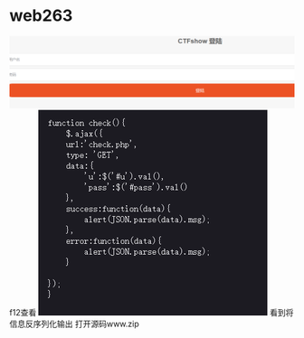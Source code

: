 # web263
![](vx_images/396738817107950.png)
f12查看
![](vx_images/95896679754446.png)
看到将信息反序列化输出
打开源码www.zip
